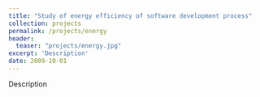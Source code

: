 ```yaml
---
title: "Study of energy efficiency of software development process"
collection: projects
permalink: /projects/energy
header:
  teaser: "projects/energy.jpg"
excerpt: 'Description'
date: 2009-10-01
---
```

Description
